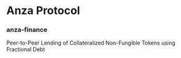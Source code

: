 # Anza Protocol
### anza-finance
Peer-to-Peer Lending of Collateralized Non-Fungible Tokens using Fractional Debt<br><br>


